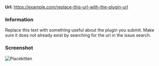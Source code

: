 **Url:** https://example.com/replace-this-url-with-the-plugin-url

### Information

Replace this text with something useful about the plugin you submit. Make sure it does not already exist by searching for the url in the issue search.

### Screenshot

![Placekitten](https://placekitten.com/200/138)
